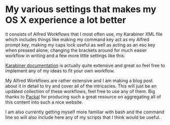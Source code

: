 # My various settings that makes my OS X experience a lot better

it consists of Alfred Workflows that I most often use, my Karabiner XML file which includes things like making my command key act as my Alfred prompt key, making my caps lock useful as well as acting as an esc key when pressed alone, changing the brackets around for much easier workflow in writing and a few more little settings like this.

[Karabiner documentation](https://pqrs.org/osx/karabiner/xml.html.en) is actually quite extensive and great so feel free to implement any of my ideas to fit your own workflow. 

My Alfred Workflows are rather extensive and I am making a blog post about it in detail to try and cover all of the intricacies. This will just be an updated collection of these workflows, feel free to use any of them. Big thanks to [Packal](http://www.packal.org) for producing such a great resource on aggregating all of this content into such a nice website.

I am also currently getting myself more familiar with bash and the command line so will also include here any of my scripts that I think would be useful. 


